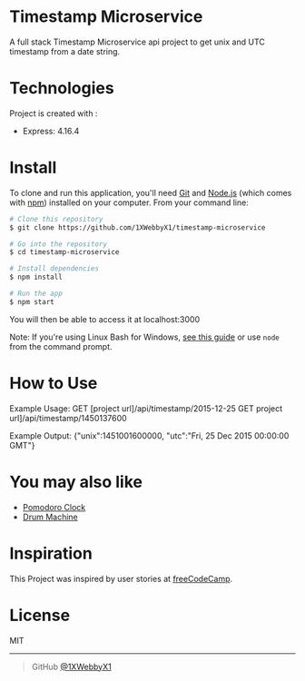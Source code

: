 
# Timestamp Microservice
A full stack Timestamp Microservice api project to get unix and UTC timestamp from a date string.


# Technologies
Project is created with :
- Express: 4.16.4


# Install

To clone and run this application, you'll need [Git](https://git-scm.com) and [Node.js](https://nodejs.org/en/download/) (which comes with [npm](http://npmjs.com)) installed on your computer. From your command line:

```bash
# Clone this repository
$ git clone https://github.com/1XWebbyX1/timestamp-microservice

# Go into the repository
$ cd timestamp-microservice

# Install dependencies
$ npm install

# Run the app
$ npm start
```
You will then be able to access it at localhost:3000


Note: If you're using Linux Bash for Windows, [see this guide](https://www.howtogeek.com/261575/how-to-run-graphical-linux-desktop-applications-from-windows-10s-bash-shell/) or use `node` from the command prompt.

# How to Use

Example Usage:
GET [project url]/api/timestamp/2015-12-25
GET project url]/api/timestamp/1450137600

Example Output:
{"unix":1451001600000, "utc":"Fri, 25 Dec 2015 00:00:00 GMT"}

# You may also like
- [Pomodoro Clock](https://github.com/1XWebbyX1/pomodoro-clock-pwa)
- [Drum Machine](https://github.com/1XWebbyX1/electric-drums-pwa)

# Inspiration

This Project was inspired by user stories  at [freeCodeCamp](https://learn.freecodecamp.org/apis-and-microservices/apis-and-microservices-projects/timestamp-microservice).


# License

MIT

---


> GitHub [@1XWebbyX1](https://github.com/1XWebbyX1)
